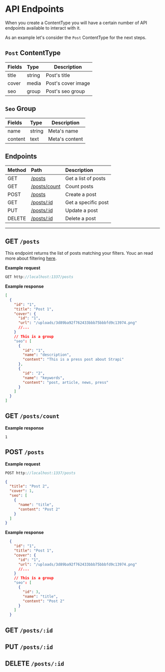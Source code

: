 # API Endpoints

When you create a ContentType you will have a certain number of API endpoints available to interact with it.

As an example let's consider the `Post` ContentType for the next steps.

## `Post` ContentType

| Fields | Type   | Description        |
| :----- | :----- | ------------------ |
| title  | string | Post's title       |
| cover  | media  | Post's cover image |
| seo    | group  | Post's seo group   |

## `Seo` Group

| Fields  | Type   | Description    |
| :------ | :----- | -------------- |
| name    | string | Meta's name    |
| content | text   | Meta's content |

## Endpoints

<style lang="stylus">
#endpoint-table
  table
    display table
    width 100%

  tr
    border none
    &:nth-child(2n)
      background-color white

  tbody
    tr
      border-top 1px solid #dfe2e5

  th, td
    border none
    padding 1.2em 1em
    border-right 1px solid #dfe2e5
    &:last-child
      border-right none
    

</style>

<div id="endpoint-table">

| Method | Path                             | Description         |
| :----- | :------------------------------- | :------------------ |
| GET    | [/posts](#get-posts)             | Get a list of posts |
| GET    | [/posts/count](#get-posts-count) | Count posts         |
| POST   | [/posts](#post-posts)            | Create a post       |
| GET    | [/posts/:id](#get-posts-id)      | Get a specific post |
| PUT    | [/posts/:id](#put-posts-id)      | Update a post       |
| DELETE | [/posts/:id](#delete-posts-id)   | Delete a post       |

</div>

---

## GET `/posts`

This endpoint returns the list of posts matching your filters. Youc an read more about filtering [here](./filters.md).

**Example request**

```js
GET http://localhost:1337/posts
```

**Example response**

```json
[
  {
    "id": "1",
    "title": "Post 1",
    "cover": {
      "id": "1",
      "url": "/uploads/3d89ba92f762433bbb75bbbfd9c13974.png"
      //...
    }
    // This is a group
    "seo": [
      {
        "id": "1",
        "name": "description",
        "content": "This is a press post about Strapi"
      },
      {
        "id": "2",
        "name": "keywords",
        "content": "post, article, news, press"
      }
    ]
  }
]
```

## GET `/posts/count`

**Example response**

```
1
```

## POST `/posts`

**Example request**

```js
POST http://localhost:1337/posts
```

```json
{
  "title": "Post 2",
  "cover": 1,
  "seo": [
    {
      "name": "title",
      "content": "Post 2"
    }
  ]
}
```

**Example response**

```json
  {
    "id": "1",
    "title": "Post 1",
    "cover": {
      "id": "1",
      "url": "/uploads/3d89ba92f762433bbb75bbbfd9c13974.png"
      //...
    }
    // This is a group
    "seo": [
      {
        "id": 3,
        "name": "title",
        "content": "Post 2"
      }
    ]
  }
```

## GET `/posts/:id`

## PUT `/posts/:id`

## DELETE `/posts/:id`
